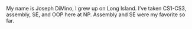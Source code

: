 My name is Joseph DiMino, I grew up on Long Island. I’ve taken CS1-CS3, assembly, SE, and OOP here at NP. Assembly and SE were my favorite so far.
